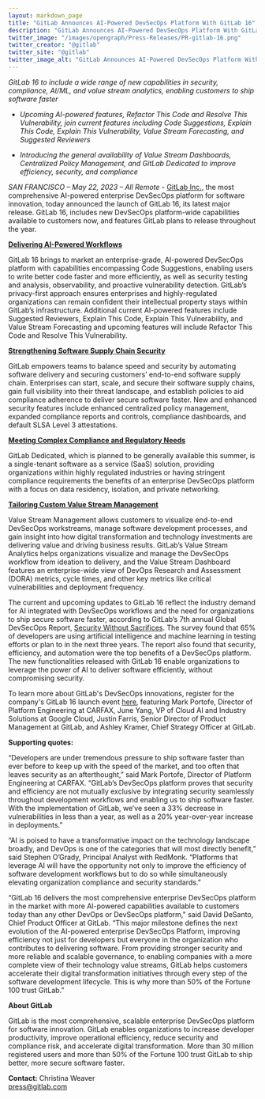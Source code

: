 ```yaml
---
layout: markdown_page
title: "GitLab Announces AI-Powered DevSecOps Platform With GitLab 16"
description: "GitLab Announces AI-Powered DevSecOps Platform With GitLab 16"
twitter_image: "/images/opengraph/Press-Releases/PR-gitlab-16.png"
twitter_creator: "@gitlab"
twitter_site: "@gitlab"
twitter_image_alt: "GitLab Announces AI-Powered DevSecOps Platform With GitLab 16"
---
```


_GitLab 16 to include a wide range of new capabilities in security, compliance, AI/ML, and value stream analytics, enabling customers to ship software faster_


* _Upcoming AI-powered features, Refactor This Code and Resolve This Vulnerability, join current features including Code Suggestions, Explain This Code, Explain This Vulnerability, Value Stream Forecasting, and Suggested Reviewers_

* _Introducing the general availability of Value Stream Dashboards, Centralized Policy Management, and GitLab Dedicated to improve efficiency, security, and compliance_

_SAN FRANCISCO – May 22, 2023 – All Remote -_ [GitLab Inc.](https://about.gitlab.com/), ​​the most comprehensive AI-powered enterprise DevSecOps platform for software innovation, today announced the launch of GitLab 16, its latest major release. GitLab 16, includes new DevSecOps platform-wide capabilities available to customers now, and features GitLab plans to release throughout the year.

**[Delivering AI-Powered Workflows](https://about.gitlab.com/solutions/ai/)**

GitLab 16 brings to market an enterprise-grade, AI-powered DevSecOps platform with capabilities encompassing Code Suggestions, enabling users to write better code faster and more efficiently, as well as security testing and analysis, observability, and proactive vulnerability detection. GitLab’s privacy-first approach ensures enterprises and highly-regulated organizations can remain confident their intellectual property stays within GitLab’s infrastructure. Additional current AI-powered features include Suggested Reviewers, Explain This Code, Explain This Vulnerability, and Value Stream Forecasting and upcoming features will include Refactor This Code and Resolve This Vulnerability.

**[Strengthening Software Supply Chain Security ](https://about.gitlab.com/solutions/supply-chain/)**

GitLab empowers teams to balance speed and security by automating software delivery and securing customers’ end-to-end software supply chain. Enterprises can start, scale, and secure their software supply chains, gain full visibility into their threat landscape, and establish policies to aid compliance adherence to deliver secure software faster. New and enhanced security features include enhanced centralized policy management, expanded compliance reports and controls, compliance dashboards, and default SLSA Level 3 attestations. 

**[Meeting Complex Compliance and Regulatory Needs](https://about.gitlab.com/dedicated/)**

GitLab Dedicated, which is planned to be generally available this summer, is a single-tenant software as a service (SaaS) solution, providing organizations within highly regulated industries or having stringent compliance requirements the benefits of an enterprise DevSecOps platform with a focus on data residency, isolation, and private networking. 

**[Tailoring Custom Value Stream Management](https://about.gitlab.com/solutions/value-stream-management/)**

Value Stream Management allows customers to visualize end-to-end DevSecOps workstreams, manage software development processes, and gain insight into how digital transformation and technology investments are delivering value and driving business results. GitLab’s Value Stream Analytics helps organizations visualize and manage the DevSecOps workflow from ideation to delivery, and the Value Stream Dashboard features an enterprise-wide view of DevOps Research and Assessment (DORA) metrics, cycle times, and other key metrics like critical vulnerabilities and deployment frequency.

The current and upcoming updates to GitLab 16 reflect the industry demand for AI integrated with DevSecOps workflows and the need for organizations to ship secure software faster, according to GitLab’s 7th annual Global DevSecOps Report, [Security Without Sacrifices](https://about.gitlab.com/developer-survey/?utm_medium=pressrelease&utm_source=globenewswire&utm_campaign=devsecopsreport). The survey found that 65% of developers are using artificial intelligence and machine learning in testing efforts or plan to in the next three years. The report also found that security, efficiency, and automation were the top benefits of a DevSecOps platform. The new functionalities released with GitLab 16 enable organizations to leverage the power of AI to deliver software efficiently, without compromising security. 

To learn more about GitLab's DevSecOps innovations, register for the company's GitLab 16 launch event [here](https://about.gitlab.com/sixteen/), featuring Mark Portofe, Director of Platform Engineering at CARFAX, June Yang, VP of Cloud AI and Industry Solutions at Google Cloud, Justin Farris, Senior Director of Product Management at GitLab, and Ashley Kramer, Chief Strategy Officer at GitLab.

**Supporting quotes:**

“Developers are under tremendous pressure to ship software faster than ever before to keep up with the speed of the market, and too often that leaves security as an afterthought,” said Mark Portofe, Director of Platform Engineering at CARFAX. “GitLab’s DevSecOps platform proves that security and efficiency are not mutually exclusive by integrating security seamlessly throughout development workflows and enabling us to ship software faster.  With the implementation of GitLab, we’ve seen a 33% decrease in vulnerabilities in less than a year, as well as a 20% year-over-year increase in deployments.”

“AI is poised to have a transformative impact on the technology landscape broadly, and DevOps is one of the categories that will most directly benefit,” said Stephen O’Grady, Principal Analyst with RedMonk. “Platforms that leverage AI will have the opportunity not only to improve the efficiency of software development workflows but to do so while simultaneously elevating organization compliance and security standards.”

“GitLab 16 delivers the most comprehensive enterprise DevSecOps platform in the market with more AI-powered capabilities available to customers today than any other DevOps or DevSecOps platform," said David DeSanto, Chief Product Officer at GitLab. “This major milestone defines the next evolution of the AI-powered enterprise DevSecOps Platform, improving efficiency not just for developers but everyone in the organization who contributes to delivering software. From providing stronger security and more reliable and scalable governance, to enabling companies with a more complete view of their technology value streams, GitLab helps customers accelerate their digital transformation initiatives through every step of the software development lifecycle. This is why more than 50% of the Fortune 100 trust GitLab.”

**About GitLab**

GitLab is the most comprehensive, scalable enterprise DevSecOps platform for software innovation. GitLab enables organizations to increase developer productivity, improve operational efficiency, reduce security and compliance risk, and accelerate digital transformation. More than 30 million registered users and more than 50% of the Fortune 100 trust GitLab to ship better, more secure software faster.  

**Contact:**
Christina Weaver
<br>
[press@gitlab.com](mailto:press@gitlab.com) 
